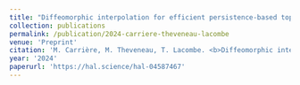 ```yaml
---
title: "Diffeomorphic interpolation for efficient persistence-based topological optimization"
collection: publications
permalink: /publication/2024-carriere-theveneau-lacombe
venue: 'Preprint'
citation: 'M. Carrière, M. Theveneau, T. Lacombe. <b>Diffeomorphic interpolation for efficient persistence-based topological optimization</b>, <i>Preprint</i>, 2024'
year: '2024'
paperurl: 'https://hal.science/hal-04587467'
--- 
```

